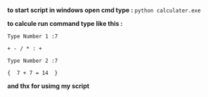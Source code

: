 **to start script in windows open cmd 
type :**
`python calculater.exe `


 **to calcule run command type like this :**
 
 
```
Type Number 1 :7

+ - / * : +

Type Number 2 :7

{  7 + 7 = 14  }
```


**and thx for usimg my script**
